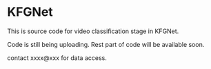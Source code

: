 # KFGNet
This is source code for video classification stage in KFGNet.

Code is still being uploading.
Rest part of code will be available soon.

contact xxxx@xxx for data access.
